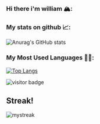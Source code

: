 ### Hi there i'm william 🏔:


### My stats on github 📈:
![Anurag's GitHub stats](https://github-readme-stats.vercel.app/api?username=William60081011&show_icons=true&theme=radical)

### My Most Used Languages 🧑‍💻:
[![Top Langs](https://github-readme-stats.vercel.app/api/top-langs/?username=William60081011&layout=compact)](https://github.com/anuraghazra/github-readme-stats)


![visitor badge](https://visitor-badge.glitch.me/badge?page_id=William60081011.visitor-badge&left_color=red&right_color=green&left_text=Hello%20Visitors)

## Streak!

<img src="https://github-readme-streak-stats.herokuapp.com/?user=William60081011&theme=tokyonight" alt="mystreak"/>
